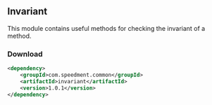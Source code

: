 ## Invariant
This module contains useful methods for checking the invariant of a method.

### Download
```xml
<dependency>
    <groupId>com.speedment.common</groupId>
    <artifactId>invariant</artifactId>
    <version>1.0.1</version>
</dependency>
```
